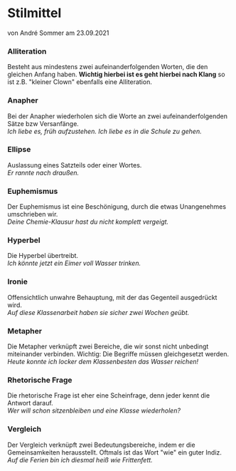 # Stilmittel
von André Sommer am 23.09.2021

### Alliteration
Besteht aus mindestens zwei aufeinanderfolgenden Worten, die den gleichen Anfang haben. **Wichtig hierbei ist es geht hierbei nach Klang** so ist z.B. "kleiner Clown" ebenfalls eine Alliteration.

### Anapher
Bei der Anapher wiederholen sich die Worte an zwei aufeinanderfolgenden Sätze bzw Versanfänge.<br>
*Ich liebe es, früh aufzustehen. Ich liebe es in die Schule zu gehen.*

### Ellipse
Auslassung eines Satzteils oder einer Wortes.<br>
*Er rannte nach draußen.*

### Euphemismus
Der Euphemismus ist eine Beschönigung, durch die etwas Unangenehmes umschrieben wir.<br>
*Deine Chemie-Klausur hast du nicht komplett vergeigt.*

### Hyperbel
Die Hyperbel übertreibt.<br>
*Ich könnte jetzt ein Eimer voll Wasser trinken.*

### Ironie
Offensichtlich unwahre Behauptung, mit der das Gegenteil ausgedrückt wird.<br>
*Auf diese Klassenarbeit haben sie sicher zwei Wochen geübt.*

### Metapher
Die Metapher verknüpft zwei Bereiche, die wir sonst nicht unbedingt miteinander verbinden. Wichtig: Die Begriffe müssen gleichgesetzt werden.<br>
*Heute konnte ich locker dem Klassenbesten das Wasser reichen!*

### Rhetorische Frage
Die rhetorische Frage ist eher eine Scheinfrage, denn jeder kennt die Antwort darauf.<br>
*Wer will schon sitzenbleiben und eine Klasse wiederholen?*

### Vergleich
Der Vergleich verknüpft zwei Bedeutungsbereiche, indem er die Gemeinsamkeiten herausstellt. Oftmals ist das Wort "wie" ein guter Indiz.<br>
*Auf die Ferien bin ich diesmal heiß wie Frittenfett.*